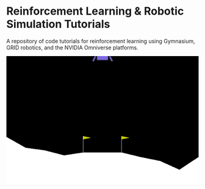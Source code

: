 # Reinforcement Learning & Robotic Simulation Tutorials
 A repository of code tutorials for reinforcement learning using Gymnasium, GRID robotics, and the NVIDIA Omniverse platforms. 

 <p align="center">
  <img src="media/lunar_lander_gif.gif?raw=true" alt="Lunar Lander"/>
</p>

